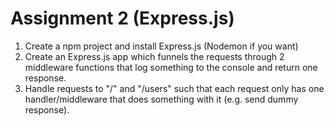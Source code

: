 # Assignment 2 (Express.js)

1. Create a npm project and install Express.js (Nodemon if you want)
2. Create an Express.js app which funnels the requests through 2 middleware functions that log something to the console and return one response.
3. Handle requests to "/" and "/users" such that each request only has one handler/middleware that does something with it (e.g. send dummy response).
